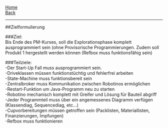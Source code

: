[Home](home)   
[Back](DokuSolidus)  

***

##Zielformulierung

###Ziel:  
Bis Ende des PM-Kurses, soll die Explorationsphase komplett ausprogrammiert sein (ohne Provisorische Programmierungen. Zudem soll Produkt 1 hergestellt werden können (Refbox muss funktionsfähig sein)  

###Teilziele:  
-Der Start-Up Fall muss ausprogrammiert sein.  
-Driveklassen müssen funktionstüchtig und fehlerfrei arbeiten  
-State-Machine muss funktionsbereit sein  
-Zentralbroker muss Kommunikation zwischen Robotinos ermöglichen  
-Restart-Funktion um Java-Programm neu zu starten  
-Robotino mechanisch komplett mit Greifer und Lösung für Bauteil abgriff  
-Jeder Programmteil muss über ein angemessenes Diagramm verfügen (Klassendiag, Sequencediag, etc…)  
-Cupvorbereitungen müssen getroffen sein (Packlisten, Materiallisten, Finanzierungen, Impfungen)  
-Refbox muss funktionieren  
  